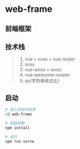 # web-frame

## 前端框架

## 技术栈
>1. vue + vuex + vue-router
>2. scss
>3. vue-axios + axios
>4. vue-awesome-swiper
>5. qs(字符串格式化)

## 启动
```bash
# 进入项目的目录
cd web-frame

# 安装依赖
npm install

# 运行
npm run serve

```
